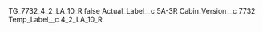 <?xml version="1.0" encoding="UTF-8"?>
<CustomMetadata xmlns="http://soap.sforce.com/2006/04/metadata" xmlns:xsi="http://www.w3.org/2001/XMLSchema-instance" xmlns:xsd="http://www.w3.org/2001/XMLSchema">
    <label>TG_7732_4_2_LA_10_R</label>
    <protected>false</protected>
    <values>
        <field>Actual_Label__c</field>
        <value xsi:type="xsd:string">5A-3R</value>
    </values>
    <values>
        <field>Cabin_Version__c</field>
        <value xsi:type="xsd:string">7732</value>
    </values>
    <values>
        <field>Temp_Label__c</field>
        <value xsi:type="xsd:string">4_2_LA_10_R</value>
    </values>
</CustomMetadata>
